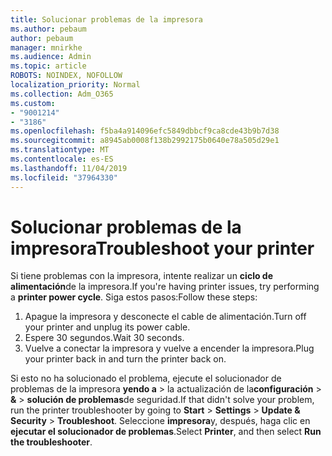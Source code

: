 ```yaml
---
title: Solucionar problemas de la impresora
ms.author: pebaum
author: pebaum
manager: mnirkhe
ms.audience: Admin
ms.topic: article
ROBOTS: NOINDEX, NOFOLLOW
localization_priority: Normal
ms.collection: Adm_O365
ms.custom:
- "9001214"
- "3186"
ms.openlocfilehash: f5ba4a914096efc5849dbbcf9ca8cde43b9b7d38
ms.sourcegitcommit: a8945ab0008f138b2992175b0640e78a505d29e1
ms.translationtype: MT
ms.contentlocale: es-ES
ms.lasthandoff: 11/04/2019
ms.locfileid: "37964330"
---
```

# <a name="troubleshoot-your-printer"></a><span data-ttu-id="aed55-102">Solucionar problemas de la impresora</span><span class="sxs-lookup"><span data-stu-id="aed55-102">Troubleshoot your printer</span></span>

<span data-ttu-id="aed55-103">Si tiene problemas con la impresora, intente realizar un **ciclo de alimentación**de la impresora.</span><span class="sxs-lookup"><span data-stu-id="aed55-103">If you're having printer issues, try performing a **printer power cycle**.</span></span> <span data-ttu-id="aed55-104">Siga estos pasos:</span><span class="sxs-lookup"><span data-stu-id="aed55-104">Follow these steps:</span></span>

1. <span data-ttu-id="aed55-105">Apague la impresora y desconecte el cable de alimentación.</span><span class="sxs-lookup"><span data-stu-id="aed55-105">Turn off your printer and unplug its power cable.</span></span>
2. <span data-ttu-id="aed55-106">Espere 30 segundos.</span><span class="sxs-lookup"><span data-stu-id="aed55-106">Wait 30 seconds.</span></span>
3. <span data-ttu-id="aed55-107">Vuelve a conectar la impresora y vuelve a encender la impresora.</span><span class="sxs-lookup"><span data-stu-id="aed55-107">Plug your printer back in and turn the printer back on.</span></span>

<span data-ttu-id="aed55-108">Si esto no ha solucionado el problema, ejecute el solucionador de problemas de la impresora **yendo a** > la actualización de la**configuración** > **&** > **solución de problemas**de seguridad.</span><span class="sxs-lookup"><span data-stu-id="aed55-108">If that didn't solve your problem, run the printer troubleshooter by going to **Start** > **Settings** > **Update & Security** > **Troubleshoot**.</span></span> <span data-ttu-id="aed55-109">Seleccione **impresora**y, después, haga clic en **ejecutar el solucionador de problemas**.</span><span class="sxs-lookup"><span data-stu-id="aed55-109">Select **Printer**, and then select **Run the troubleshooter**.</span></span>